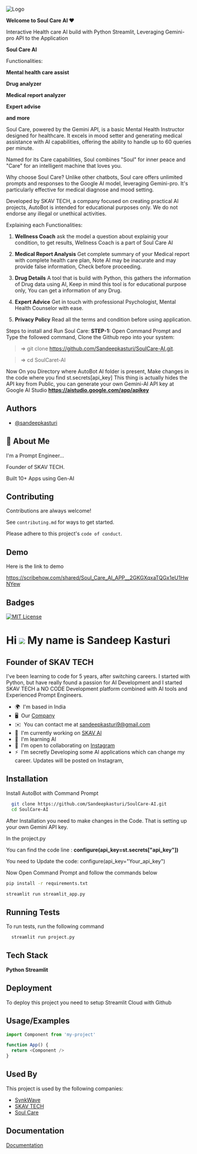 
![Logo](https://soulcare-ai.streamlit.app/~/+/media/cc116a5f5318af6f255982ba54e741720e2a6d50ba89ae595c9983e8.png)

**Welcome to Soul Care AI ❤️**

Interactive Health care AI build with Python Streamlit, Leveraging Gemini-pro API to the Application

**Soul Care AI**

 Functionalities:

**Mental health care assist**

**Drug analyzer**

**Medical report analyzer**

**Expert advise**

**and more**

Soul Care, powered by the Gemini API, is a basic Mental Health Instructor designed for healthcare. It excels in mood setter and generating medical assistance with AI capabilities, offering the ability to handle up to 60 queries per minute.

Named for its Care capabilities, Soul combines "Soul" for inner peace and "Care" for an intelligent machine that loves you.

Why choose Soul Care? Unlike other chatbots, Soul care offers unlimited prompts and responses to the Google AI model, leveraging Gemini-pro. It's particularly effective for medical diagnose and mood setting.

Developed by SKAV TECH, a company focused on creating practical AI projects, AutoBot is intended for educational purposes only. We do not endorse any illegal or unethical activities.

Explaining each Functionalities:

1. **Wellness Coach**
ask the model a question about explainig your condition, to get results, Wellness Coach is a part of Soul Care AI

2. **Medical Report Analysis**
   Get complete summary of your Medical report with complete health care plan, Note AI may be inacurate and may provide false information, Check before proceeding.

3. **Drug Details**
A tool that is build with Python, this gathers the information of Drug data using AI, Keep in mind this tool is for educational purpose only, You can get a information of any Drug.

4. **Expert Advice**
   Get in touch with professional Psychologist, Mental Health Counselor with ease.

5. **Privacy Policy**
Read all the terms and condition before using application.

Steps to install and Run Soul Care:
**STEP-1:**
Open Command Prompt and Type the followed command, Clone the Github repo into your system:
>=> git clone https://github.com/Sandeepkasturi/SoulCare-AI.git.

>=> cd SoulCaret-AI

Now On you Directory where AutoBot AI folder is present, Make changes in the code where you find st.secrets[api_key]
This thing is actually hides the API key from Public, you can generate your own Gemini-AI API key at Google AI Studio **https://aistudio.google.com/app/apikey** 
## Authors

- [@sandeepkasturi](https://www.github.com/sandeepkasturi)


## 🚀 About Me
I'm a Prompt Engineer...

Founder of SKAV TECH.

Built 10+ Apps using Gen-AI
## Contributing

Contributions are always welcome!

See `contributing.md` for ways to get started.

Please adhere to this project's `code of conduct`.


## Demo

Here is the link to demo

https://scribehow.com/shared/Soul_Care_AI_APP__2GKGXqxaTQGx1eU1HwNYew
## Badges


[![MIT License](https://img.shields.io/badge/License-MIT-green.svg)](https://choosealicense.com/licenses/mit/)

Hi ![](https://user-images.githubusercontent.com/18350557/176309783-0785949b-9127-417c-8b55-ab5a4333674e.gif)
My name is Sandeep Kasturi
=======================================================================================================================================
Founder of SKAV TECH
---------------

I've been learning to code for 5 years, after switching careers. I started with Python, but have really found a passion for AI Development and I started SKAV TECH a NO CODE Development platform combined with AI tools and Experienced Prompt Engineers.

* 🌍  I'm based in India
* 🖥️  Our [Company](http://skavtech.mydurable.com)
* ✉️  You can contact me at [sandeepkasturi9@gmail.com](mailto:sandeepkasturi9@gmail.com)
* 🚀  I'm currently working on [SKAV AI](http://skstores.xyz)
* 🧠  I'm learning AI
* 🤝  I'm open to collaborating on [Instagram](https://instagram.com/sandeep_kasturi_)
* ⚡  I'm secretly Developing some AI applications which can change my career. Updates will be posted on Instagram,

## Installation

Install AutoBot with Command Prompt

```bash
  git clone https://github.com/Sandeepkasturi/SoulCare-AI.git
  cd SoulCare-AI
  ```
  After Installation you need to make changes in the Code. That is setting up your own Gemini API key.

  In the project.py

  You can find the code line : **configure(api_key=st.secrets["api_key"])**
  
  You need to Update the code:
  configure(api_key="Your_api_key")

Now Open Command Prompt and follow the commands below
  
  ```bash
  pip install -r requirements.txt

  streamlit run streamlit_app.py
  ```
    
## Running Tests

To run tests, run the following command

```bash
  streamlit run project.py
```


## Tech Stack

**Python Streamlit**


## Deployment

To deploy this project you need to setup Streamlit Cloud with Github
## Usage/Examples

```javascript
import Component from 'my-project'

function App() {
  return <Component />
}
```


## Used By

This project is used by the following companies:

- [SynkWave](https://skstores.xyz)
- [SKAV TECH](https://skavtech.mydurable.com)
- [Soul Care](https://soulcare-ai.streamlit.app)

## Documentation

[Documentation](https://scribehow.com/shared/Soul_Care_AI_APP__2GKGXqxaTQGx1eU1HwNYew)


